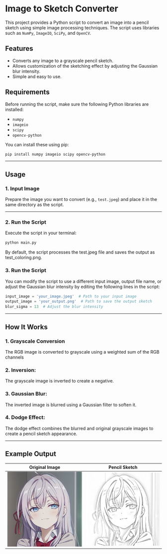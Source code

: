 # Image to Sketch Converter

This project provides a Python script to convert an image into a pencil sketch using simple image processing techniques. The script uses libraries such as `NumPy`, `ImageIO`, `SciPy`, and `OpenCV`.

## Features
- Converts any image to a grayscale pencil sketch.
- Allows customization of the sketching effect by adjusting the Gaussian blur intensity.
- Simple and easy to use.

## Requirements

Before running the script, make sure the following Python libraries are installed:

- `numpy`
- `imageio`
- `scipy`
- `opencv-python`

You can install these using pip:

```bash
pip install numpy imageio scipy opencv-python
```

---

## Usage

### 1. Input Image
Prepare the image you want to convert (e.g., `test.jpeg`) and place it in the same directory as the script.

---

### 2. Run the Script
Execute the script in your terminal:

```bash
python main.py
```

By default, the script processes the test.jpeg file and saves the output as test_coloring.png.

### 3. Run the Script
You can modify the script to use a different input image, output file name, or adjust the Gaussian blur intensity by editing the following lines in the script:

```python
input_image = 'your_image.jpeg'  # Path to your input image
output_image = 'your_output.png'  # Path to save the output sketch
blur_sigma = 13  # Adjust the blur intensity
```

---

## How It Works

### 1. Grayscale Conversion
The RGB image is converted to grayscale using a weighted sum of the RGB channels

### 2. Inversion: 
The grayscale image is inverted to create a negative.

### 3. Gaussian Blur:
The inverted image is blurred using a Gaussian filter to soften it.

### 4. Dodge Effect:
The dodge effect combines the blurred and original grayscale images to create a pencil sketch appearance.

---

## Example Output

| **Original Image**     | **Pencil Sketch**            |
|------------------------|------------------------------|
| ![Original](test.jpeg) | ![Sketch](test_coloring.png) |
